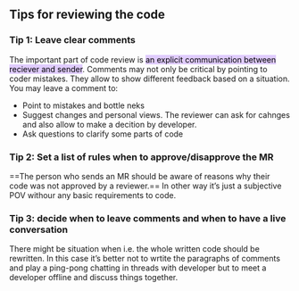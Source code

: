 ## Tips for reviewing the code
### Tip 1: Leave clear comments
The important part of code review is <mark style="background: #D2B3FFA6;">an explicit communication between reciever and sender</mark>. Comments may not only be critical by pointing to coder mistakes. They allow to show different feedback based on a situation. You may leave a comment to:
- Point to mistakes and bottle neks
- Suggest changes and personal views. The reviewer can ask for cahnges and also allow to make a decition by developer.
- Ask questions to clarify some parts of code
### Tip 2: Set a list of rules when to approve/disapprove the MR
==The person who sends an MR should be aware of reasons why their code was not approved by a reviewer.== In other way it’s just a subjective POV withour any basic requirements to code.
### Tip 3: decide when to leave comments and when to have a live conversation
There might be situation when i.e. the whole written code should be rewritten. In this case it’s better not to wrtite the paragraphs of comments and play a ping-pong chatting in threads with developer but to meet a developer offline and discuss things together.